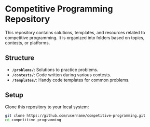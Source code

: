 # Competitive Programming Repository

This repository contains solutions, templates, and resources related to competitive programming. It is organized into folders based on topics, contests, or platforms.

## Structure
- **`/problems/`**: Solutions to practice problems.
- **`/contests/`**: Code written during various contests.
- **`/templates/`**: Handy code templates for common problems.
## Setup
Clone this repository to your local system:
```bash
git clone https://github.com/username/competitive-programming.git
cd competitive-programming
